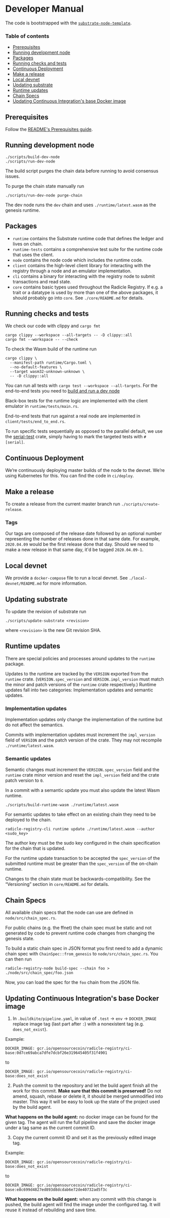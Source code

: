 Developer Manual
================

The code is bootstrapped with the [`substrate-node-template`][node-template].

[node-template]: https://github.com/substrate-developer-hub/substrate-node-template

### Table of contents

<!-- toc -->

- [Prerequisites](#prerequisites)
- [Running development node](#running-development-node)
- [Packages](#packages)
- [Running checks and tests](#running-checks-and-tests)
- [Continuous Deployment](#continuous-deployment)
- [Make a release](#make-a-release)
- [Local devnet](#local-devnet)
- [Updating substrate](#updating-substrate)
- [Runtime updates](#runtime-updates)
- [Chain Specs](#chain-specs)
- [Updating Continuous Integration's base Docker image](#updating-continuous-integrations-base-docker-image)

<!-- tocstop -->

Prerequisites
-------------

Follow the [README's Prerequisites guide](README.md#prerequisites).


Running development node
------------------------

~~~
./scripts/build-dev-node
./scripts/run-dev-node
~~~

The build script purges the chain data before running to avoid consensus issues.

To purge the chain state manually run

~~~
./scripts/run-dev-node purge-chain
~~~

The dev node runs the `dev` chain and uses `./runtime/latest.wasm` as
the genesis runtime.

Packages
--------

* `runtime` contains the Substrate runtime code that defines the ledger and
  lives on chain.
* `runtime-tests` contains a comprehensive test suite for the runtime code that
  uses the client.
* `node` contains the node code which includes the runtime code.
* `client` contains the high-level client library for interacting with the
  registry through a node and an emulator implementation.
* `cli` contains a binary for interacting with the registry node to submit
  transactions and read state.
* `core` contains basic types used throughout the Radicle Registry.
  If e.g. a trait or a datatype is used by more than one of the above packages,
  it should probably go into `core`. See `./core/README.md` for details.


Running checks and tests
------------------------

We check our code with clippy and `cargo fmt`
```
cargo clippy --workspace --all-targets -- -D clippy::all
cargo fmt --workspace -- --check
```

To check the Wasm build of the runtime run
```
cargo clippy \
  --manifest-path runtime/Cargo.toml \
  --no-default-features \
  --target wasm32-unknown-unknown \
  -- -D clippy::all
```

You can run all tests with `cargo test --workspace --all-targets`. For the
end-to-end tests you need to [build and run a dev
node](#running-development-node)

Black-box tests for the runtime logic are implemented with the client emulator
in `runtime/tests/main.rs`.

End-to-end tests that run against a real node are implemented in
`client/tests/end_to_end.rs`.

To run specific tests sequentially as opposed to the parallel default,
we use the [serial-test](https://crates.io/crates/serial_test) crate, simply
having to mark the targeted tests with `#[serial]`.

Continuous Deployment
---------------------

We’re continuously deploying master builds of the node to the devnet. We’re
using Kubernetes for this. You can find the code in `ci/deploy`.


Make a release
--------------

To create a release from the current master branch run `./scripts/create-release`.

### Tags

Our tags are composed of the release date followed by an optional number representing the
number of releases done in that same date. For example, `2020.04.09` would be
the first release done that day. Should we need to make a new release in that
same day, it'd be tagged `2020.04.09-1`.


Local devnet
------------

We provide a `docker-compose` file to run a local devnet. See
`./local-devnet/README.md` for more information.


Updating substrate
------------------

To update the revision of substrate run
~~~
./scripts/update-substrate <revision>
~~~
where `<revision>` is the new Git revision SHA.

Runtime updates
---------------

There are special policies and processes around updates to the `runtime` package.

Updates to the runtime are tracked by the `VERSION` exported from the `runtime`
crate. (`VERSION.spec_version` and `VERSION.impl_version` must match the minor
and patch versions of the `runtime` crate respectively.) Runtime updates fall
into two categories: Implementation updates and semantic updates.

### Implementation updates

Implementation updates only change the implementation of the runtime but do not
affect the semantics.

Commits with implementation updates must increment the `impl_version` field of
`VERSION` and the patch version of the crate. They may not recompile
`./runtime/latest.wasm`.

### Semantic updates

Semantic changes must increment the `VERSION.spec_version` field and the
`runtime` crate minor version and reset the `impl_version` field and the crate
patch version to `0`.

In a commit with a semantic update you must also update the latest Wasm
runtime.

```
./scripts/build-runtime-wasm ./runtime/latest.wasm
```

For semantic updates to take effect on an existing chain they need to be
deployed to the chain.

```
radicle-registry-cli runtime update ./runtime/latest.wasm --author <sudo_key>
```

The author key must be the sudo key configured in the chain specification for
the chain that is updated.

For the runtime update transaction to be accepted the `spec_version` of the
submitted runtime must be greater than the `spec_version` of the on-chain
runtime.

Changes to the chain state must be backwards-compatibility. See the “Versioning”
section in `core/README.md` for details.

Chain Specs
-----------

All available chain specs that the node can use are defined in
`node/src/chain_spec.rs`.

For public chains (e.g. the ffnet) the chain spec must be static and not
generated by code to prevent runtime code changes from changing the genesis
state.

To build a static chain spec in JSON format you first need to add a dynamic
chain spec with `ChainSpec::from_genesis` to `node/src/chain_spec.rs`. You can
then run

~~~
radicle-registry-node build-spec --chain foo > ./node/src/chain_spec/foo.json
~~~

Now, you can load the spec for the `foo` chain from the JSON file.

Updating Continuous Integration's base Docker image
---------------------------------------------------

1. In `.buildkite/pipeline.yaml`, in value of `.test` -> `env` -> `DOCKER_IMAGE` replace image tag (last part after `:`) with a nonexistent tag (e.g. `does_not_exist`).

Example:
```
DOCKER_IMAGE: gcr.io/opensourcecoin/radicle-registry/ci-base:0d7ce69abca7dfe7dcbf26e319645405f31f4901
```
to
```
DOCKER_IMAGE: gcr.io/opensourcecoin/radicle-registry/ci-base:does_not_exist
```

2. Push the commit to the repository and let the build agent finish all the work for this commit. **Make sure that this commit is preserved!** Do not amend, squash, rebase or delete it, it should be merged unmodified into master. This way it will be easy to look up the state of the project used by the build agent.

**What happens on the build agent:** no docker image can be found for the given tag. The agent will run the full pipeline and save the docker image under a tag same as the current commit ID.

3. Copy the current commit ID and set it as the previously edited image tag.

Example:
```
DOCKER_IMAGE: gcr.io/opensourcecoin/radicle-registry/ci-base:does_not_exist
```
to
```
DOCKER_IMAGE: gcr.io/opensourcecoin/radicle-registry/ci-base:e8c699d4827ed893d8dcdab6e72de40732ad5f3c
```

**What happens on the build agent:** when any commit with this change is pushed, the build agent will find the image under the configured tag. It will reuse it instead of rebuilding and save time.

